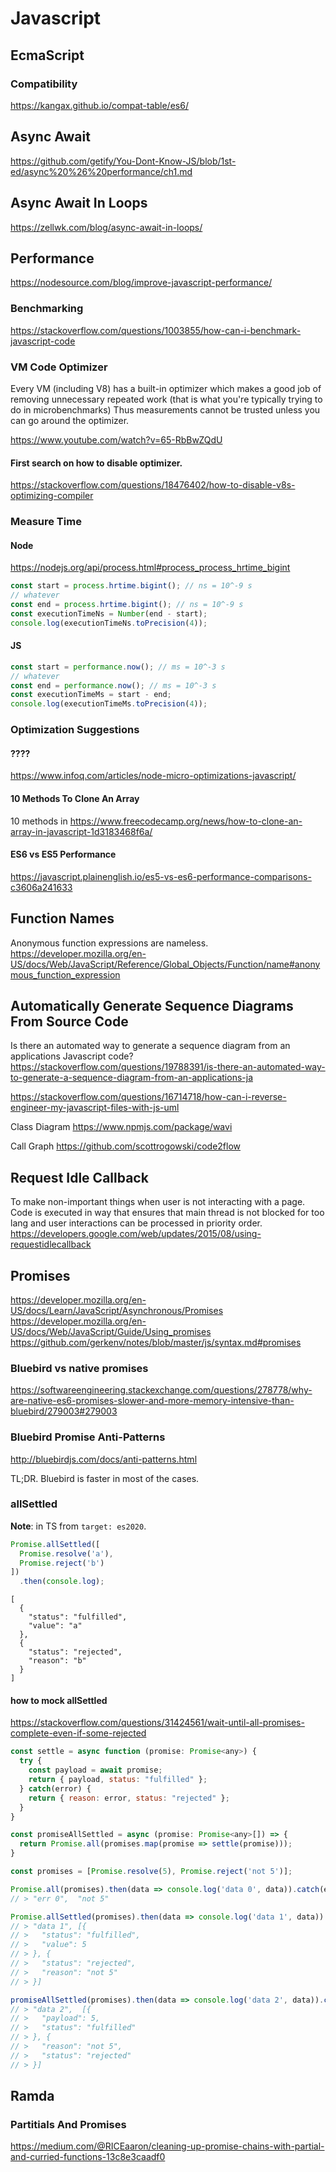 # Javascript
## EcmaScript
### Compatibility
https://kangax.github.io/compat-table/es6/

## Async Await
https://github.com/getify/You-Dont-Know-JS/blob/1st-ed/async%20%26%20performance/ch1.md

## Async Await In Loops
https://zellwk.com/blog/async-await-in-loops/

## Performance
https://nodesource.com/blog/improve-javascript-performance/

### Benchmarking
https://stackoverflow.com/questions/1003855/how-can-i-benchmark-javascript-code

### VM Code Optimizer
Every VM (including V8) has a built-in optimizer which makes a good job of removing unnecessary repeated work (that is what you're typically trying to do in microbenchmarks)
Thus measurements cannot be trusted unless you can go around the optimizer.

https://www.youtube.com/watch?v=65-RbBwZQdU

#### First search on how to disable optimizer.
https://stackoverflow.com/questions/18476402/how-to-disable-v8s-optimizing-compiler

### Measure Time

#### Node
https://nodejs.org/api/process.html#process_process_hrtime_bigint
```js
const start = process.hrtime.bigint(); // ns = 10^-9 s
// whatever
const end = process.hrtime.bigint(); // ns = 10^-9 s
const executionTimeNs = Number(end - start);
console.log(executionTimeNs.toPrecision(4));
```

#### JS
```js
const start = performance.now(); // ms = 10^-3 s
// whatever
const end = performance.now(); // ms = 10^-3 s
const executionTimeMs = start - end;
console.log(executionTimeMs.toPrecision(4));
```

### Optimization Suggestions
#### ????
https://www.infoq.com/articles/node-micro-optimizations-javascript/

#### 10 Methods To Clone An Array
10 methods in https://www.freecodecamp.org/news/how-to-clone-an-array-in-javascript-1d3183468f6a/

#### ES6 vs ES5 Performance
https://javascript.plainenglish.io/es5-vs-es6-performance-comparisons-c3606a241633


## Function Names
Anonymous function expressions are nameless.
https://developer.mozilla.org/en-US/docs/Web/JavaScript/Reference/Global_Objects/Function/name#anonymous_function_expression

## Automatically Generate Sequence Diagrams From Source Code
Is there an automated way to generate a sequence diagram from an applications Javascript code?
https://stackoverflow.com/questions/19788391/is-there-an-automated-way-to-generate-a-sequence-diagram-from-an-applications-ja

https://stackoverflow.com/questions/16714718/how-can-i-reverse-engineer-my-javascript-files-with-js-uml

Class Diagram
https://www.npmjs.com/package/wavi

Call Graph
https://github.com/scottrogowski/code2flow

## Request Idle Callback
To make non-important things when user is not interacting with a page.
Code is executed in way that ensures that main thread is not blocked for too lang and user interactions can be processed in priority order.
https://developers.google.com/web/updates/2015/08/using-requestidlecallback

## Promises
https://developer.mozilla.org/en-US/docs/Learn/JavaScript/Asynchronous/Promises
https://developer.mozilla.org/en-US/docs/Web/JavaScript/Guide/Using_promises
https://github.com/gerkenv/notes/blob/master/js/syntax.md#promises

### Bluebird vs native promises
https://softwareengineering.stackexchange.com/questions/278778/why-are-native-es6-promises-slower-and-more-memory-intensive-than-bluebird/279003#279003

### Bluebird Promise Anti-Patterns
http://bluebirdjs.com/docs/anti-patterns.html

TL;DR.
Bluebird is faster in most of the cases.

### allSettled

__Note__: in TS from `target: es2020`.

```js
Promise.allSettled([
  Promise.resolve('a'),
  Promise.reject('b')
])
  .then(console.log);
```
```
[
  {
    "status": "fulfilled",
    "value": "a"
  },
  {
    "status": "rejected",
    "reason": "b"
  }
]
```

#### how to mock allSettled
https://stackoverflow.com/questions/31424561/wait-until-all-promises-complete-even-if-some-rejected

```js
const settle = async function (promise: Promise<any>) {
  try {
    const payload = await promise;
    return { payload, status: "fulfilled" };
  } catch(error) {
    return { reason: error, status: "rejected" };
  }
}

const promiseAllSettled = async (promise: Promise<any>[]) => {
  return Promise.all(promises.map(promise => settle(promise)));
}

const promises = [Promise.resolve(5), Promise.reject('not 5')];

Promise.all(promises).then(data => console.log('data 0', data)).catch(err => console.log("err 0", err));
// > "err 0",  "not 5"

Promise.allSettled(promises).then(data => console.log('data 1', data)).catch(err => console.log("err 1", err));
// > "data 1", [{
// >   "status": "fulfilled",
// >   "value": 5
// > }, {
// >   "status": "rejected",
// >   "reason": "not 5"
// > }]

promiseAllSettled(promises).then(data => console.log('data 2', data)).catch(err => console.log("err 2", err));
// > "data 2",  [{
// >   "payload": 5,
// >   "status": "fulfilled"
// > }, {
// >   "reason": "not 5",
// >   "status": "rejected"
// > }]
```

## Ramda

### Partitials And Promises
https://medium.com/@RICEaaron/cleaning-up-promise-chains-with-partial-and-curried-functions-13c8e3caadf0
